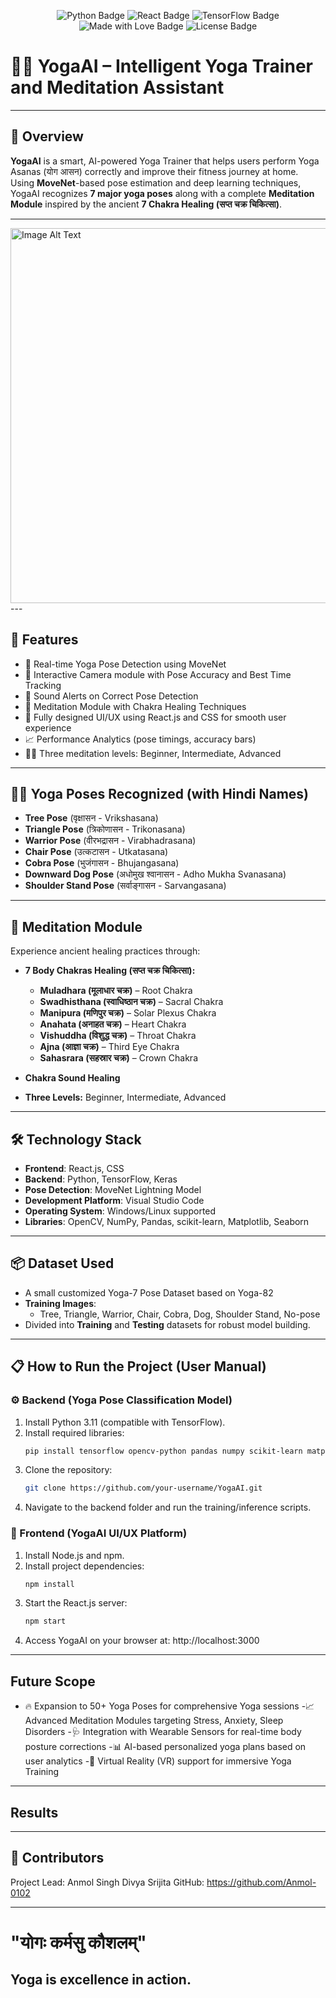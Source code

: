 <p align="center">
  <img src="https://img.shields.io/badge/Language-Python-blue.svg" alt="Python Badge"/>
  <img src="https://img.shields.io/badge/Frontend-React.js-blueviolet.svg" alt="React Badge"/>
  <img src="https://img.shields.io/badge/Deep%20Learning-TensorFlow-orange.svg" alt="TensorFlow Badge"/>
  <img src="https://img.shields.io/badge/YogaAI-Made%20with%20❤️-red.svg" alt="Made with Love Badge"/>
  <img src="https://img.shields.io/badge/License-MIT-green.svg" alt="License Badge"/>
</p>

# 🧘‍♂️ YogaAI – Intelligent Yoga Trainer and Meditation Assistant

---

## 📜 Overview

**YogaAI** is a smart, AI-powered Yoga Trainer that helps users perform Yoga Asanas (योग आसन) correctly and improve their fitness journey at home.  
Using **MoveNet**-based pose estimation and deep learning techniques, YogaAI recognizes **7 major yoga poses** along with a complete **Meditation Module** inspired by the ancient **7 Chakra Healing (सप्त चक्र चिकित्सा)**.

---
<img src="https://github.com/user-attachments/assets/fad468ed-2231-4908-96ff-e698cc58f107" alt="Image Alt Text" width="600"/>
---


## 🚀 Features

- 🎯 Real-time Yoga Pose Detection using MoveNet
- 📸 Interactive Camera module with Pose Accuracy and Best Time Tracking
- 🔔 Sound Alerts on Correct Pose Detection
- 🌟 Meditation Module with Chakra Healing Techniques
- 🎨 Fully designed UI/UX using React.js and CSS for smooth user experience
- 📈 Performance Analytics (pose timings, accuracy bars)
- 🧘‍♂️ Three meditation levels: Beginner, Intermediate, Advanced

---

## 🧘‍♀️ Yoga Poses Recognized (with Hindi Names)

- **Tree Pose** (वृक्षासन - Vrikshasana)
- **Triangle Pose** (त्रिकोणासन - Trikonasana)
- **Warrior Pose** (वीरभद्रासन - Virabhadrasana)
- **Chair Pose** (उत्कटासन - Utkatasana)
- **Cobra Pose** (भुजंगासन - Bhujangasana)
- **Downward Dog Pose** (अधोमुख श्वानासन - Adho Mukha Svanasana)
- **Shoulder Stand Pose** (सर्वाङ्गासन - Sarvangasana)

---

## 🧘 Meditation Module

Experience ancient healing practices through:

- **7 Body Chakras Healing (सप्त चक्र चिकित्सा):**
  - **Muladhara (मूलाधार चक्र)** – Root Chakra
  - **Swadhisthana (स्वाधिष्ठान चक्र)** – Sacral Chakra
  - **Manipura (मणिपुर चक्र)** – Solar Plexus Chakra
  - **Anahata (अनाहत चक्र)** – Heart Chakra
  - **Vishuddha (विशुद्ध चक्र)** – Throat Chakra
  - **Ajna (आज्ञा चक्र)** – Third Eye Chakra
  - **Sahasrara (सहस्रार चक्र)** – Crown Chakra

- **Chakra Sound Healing**
- **Three Levels:** Beginner, Intermediate, Advanced

---

## 🛠️ Technology Stack

- **Frontend**: React.js, CSS
- **Backend**: Python, TensorFlow, Keras
- **Pose Detection**: MoveNet Lightning Model
- **Development Platform**: Visual Studio Code
- **Operating System**: Windows/Linux supported
- **Libraries**: OpenCV, NumPy, Pandas, scikit-learn, Matplotlib, Seaborn

---

## 📦 Dataset Used

- A small customized Yoga-7 Pose Dataset based on Yoga-82
- **Training Images**:
  - Tree, Triangle, Warrior, Chair, Cobra, Dog, Shoulder Stand, No-pose
- Divided into **Training** and **Testing** datasets for robust model building.

---

## 📋 How to Run the Project (User Manual)

### ⚙️ Backend (Yoga Pose Classification Model)

1. Install Python 3.11 (compatible with TensorFlow).
2. Install required libraries:  
   ```bash
   pip install tensorflow opencv-python pandas numpy scikit-learn matplotlib seaborn
   
3. Clone the repository:
   ```bash
   git clone https://github.com/your-username/YogaAI.git
   
4. Navigate to the backend folder and run the training/inference scripts.

### 🎨 Frontend (YogaAI UI/UX Platform)
1. Install Node.js and npm.
2. Install project dependencies:
    ```bash
    npm install
    
3. Start the React.js server:
    ```bash
    npm start
    
4. Access YogaAI on your browser at:
http://localhost:3000

---

## Future Scope
- 🔥 Expansion to 50+ Yoga Poses for comprehensive Yoga sessions
-📈 Advanced Meditation Modules targeting Stress, Anxiety, Sleep Disorders
-🩺 Integration with Wearable Sensors for real-time body posture corrections
-📊 AI-based personalized yoga plans based on user analytics
-🎥 Virtual Reality (VR) support for immersive Yoga Training

---
## Results
---
## 👥 Contributors
Project Lead: Anmol Singh
Divya
Srijita
GitHub: https://github.com/Anmol-0102

---
# "योगः कर्मसु कौशलम्"

## Yoga is excellence in action.
